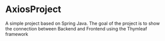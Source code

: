 # AxiosProject
A simple project based on Spring Java. 
The goal of the project is to show the connection between Backend and Frontend using the Thymleaf framework
